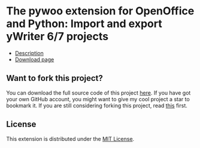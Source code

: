 # The pywoo extension for OpenOffice and Python: Import and export yWriter 6/7 projects

* [Description](https://peter88213.github.io/pywoo)
* [Download page](https://github.com/peter88213/pywoo/releases/latest)


## Want to fork this project?

You can download the full source code of this project [here](https://github.com/peter88213/pywoo/releases/latest). If you have got your own GitHub account, you might want to give my cool project a star to bookmark it. If you are still considering forking this project, read [this](https://ericgreer.info/post/judging-the-stupidity-of-github-projects/) first.


## License

This extension is distributed under the [MIT License](http://www.opensource.org/licenses/mit-license.php).
